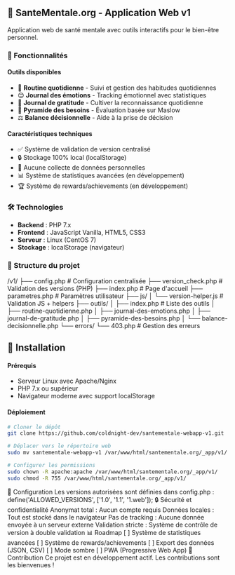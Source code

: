 ## 🧠 SanteMentale.org - Application Web v1

Application web de santé mentale avec outils interactifs pour le bien-être personnel.

### 🌟 Fonctionnalités

#### Outils disponibles
- 📝 **Routine quotidienne** - Suivi et gestion des habitudes quotidiennes
- 😊 **Journal des émotions** - Tracking émotionnel avec statistiques
- 🙏 **Journal de gratitude** - Cultiver la reconnaissance quotidienne
- 🔺 **Pyramide des besoins** - Évaluation basée sur Maslow
- ⚖️ **Balance décisionnelle** - Aide à la prise de décision

#### Caractéristiques techniques
- ✅ Système de validation de version centralisé
- 🔒 Stockage 100% local (localStorage)
- 🚫 Aucune collecte de données personnelles
- 📊 Système de statistiques avancées (en développement)
- 🏆 Système de rewards/achievements (en développement)

### 🛠️ Technologies

- **Backend** : PHP 7.x
- **Frontend** : JavaScript Vanilla, HTML5, CSS3
- **Serveur** : Linux (CentOS 7)
- **Stockage** : localStorage (navigateur)

### 📁 Structure du projet
/v1/ ├── config.php                    # Configuration centralisée ├── version_check.php             # Validation des versions (PHP) ├── index.php                     # Page d'accueil ├── parametres.php                # Paramètres utilisateur ├── js/ │   └── version-helper.js         # Validation JS + helpers ├── outils/ │   ├── index.php                 # Liste des outils │   ├── routine-quotidienne.php │   ├── journal-des-emotions.php │   ├── journal-de-gratitude.php │   ├── pyramide-des-besoins.php │   └── balance-decisionnelle.php └── errors/ └── 403.php                   # Gestion des erreurs
## 🚀 Installation

#### Prérequis
- Serveur Linux avec Apache/Nginx
- PHP 7.x ou supérieur
- Navigateur moderne avec support localStorage

#### Déploiement
```bash
# Cloner le dépôt
git clone https://github.com/coldnight-dev/santementale-webapp-v1.git

# Déplacer vers le répertoire web
sudo mv santementale-webapp-v1 /var/www/html/santementale.org/_app/v1/

# Configurer les permissions
sudo chown -R apache:apache /var/www/html/santementale.org/_app/v1/
sudo chmod -R 755 /var/www/html/santementale.org/_app/v1/
```
🔧 Configuration
Les versions autorisées sont définies dans config.php :
define('ALLOWED_VERSIONS', ['1.0', '1.1', '1.web']);
🔒 Sécurité et confidentialité
Anonymat total : Aucun compte requis
Données locales : Tout est stocké dans le navigateur
Pas de tracking : Aucune donnée envoyée à un serveur externe
Validation stricte : Système de contrôle de version à double validation
📊 Roadmap
[ ] Système de statistiques avancées
[ ] Système de rewards/achievements
[ ] Export des données (JSON, CSV)
[ ] Mode sombre
[ ] PWA (Progressive Web App)
🤝 Contribution
Ce projet est en développement actif. Les contributions sont les bienvenues !
